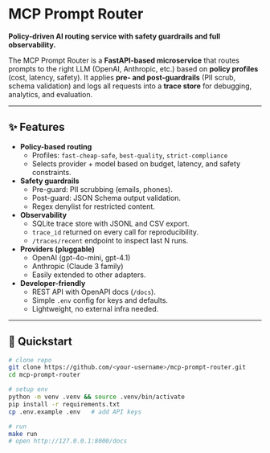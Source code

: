 # MCP Prompt Router

**Policy-driven AI routing service with safety guardrails and full observability.**

The MCP Prompt Router is a **FastAPI-based microservice** that routes prompts to the right LLM (OpenAI, Anthropic, etc.) based on **policy profiles** (cost, latency, safety). It applies **pre- and post-guardrails** (PII scrub, schema validation) and logs all requests into a **trace store** for debugging, analytics, and evaluation.

---

## ✨ Features
- **Policy-based routing**  
  - Profiles: `fast-cheap-safe`, `best-quality`, `strict-compliance`  
  - Selects provider + model based on budget, latency, and safety constraints.
- **Safety guardrails**  
  - Pre-guard: PII scrubbing (emails, phones).  
  - Post-guard: JSON Schema output validation.  
  - Regex denylist for restricted content.
- **Observability**  
  - SQLite trace store with JSONL and CSV export.  
  - `trace_id` returned on every call for reproducibility.  
  - `/traces/recent` endpoint to inspect last N runs.
- **Providers (pluggable)**  
  - OpenAI (gpt-4o-mini, gpt-4.1)  
  - Anthropic (Claude 3 family)  
  - Easily extended to other adapters.
- **Developer-friendly**  
  - REST API with OpenAPI docs (`/docs`).  
  - Simple `.env` config for keys and defaults.  
  - Lightweight, no external infra needed.

---

## 🚀 Quickstart

```bash
# clone repo
git clone https://github.com/<your-username>/mcp-prompt-router.git
cd mcp-prompt-router

# setup env
python -m venv .venv && source .venv/bin/activate
pip install -r requirements.txt
cp .env.example .env   # add API keys

# run
make run
# open http://127.0.0.1:8000/docs
